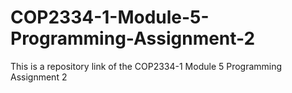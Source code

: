 # COP2334-1-Module-5-Programming-Assignment-2
This is a repository link of the COP2334-1 Module 5 Programming Assignment 2
